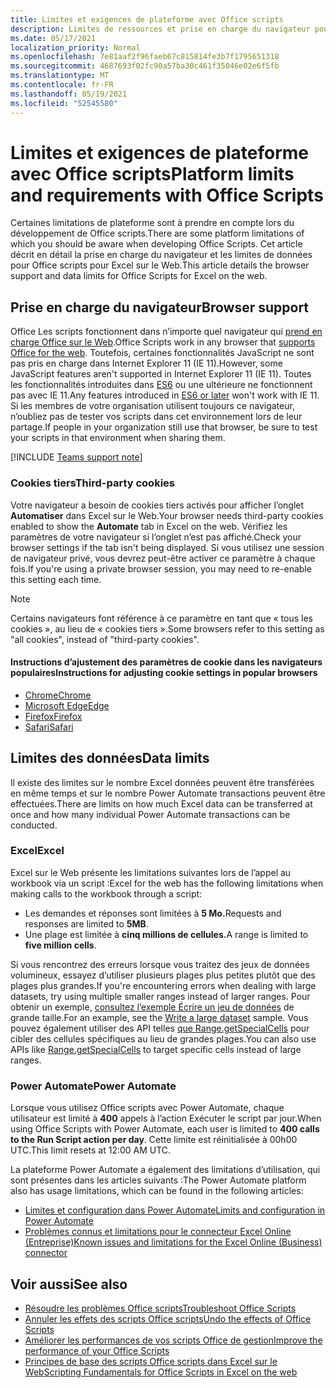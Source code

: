 ```yaml
---
title: Limites et exigences de plateforme avec Office scripts
description: Limites de ressources et prise en charge du navigateur pour Office scripts lorsqu’ils sont utilisés avec Excel sur le Web
ms.date: 05/17/2021
localization_priority: Normal
ms.openlocfilehash: 7e81aaf2f96faeb67c815814fe3b7f1795651318
ms.sourcegitcommit: 4687693f02fc90a57ba30c461f35046e02e6f5fb
ms.translationtype: MT
ms.contentlocale: fr-FR
ms.lasthandoff: 05/19/2021
ms.locfileid: "52545580"
---
```

# <a name="platform-limits-and-requirements-with-office-scripts"></a><span data-ttu-id="0c5f8-103">Limites et exigences de plateforme avec Office scripts</span><span class="sxs-lookup"><span data-stu-id="0c5f8-103">Platform limits and requirements with Office Scripts</span></span>

<span data-ttu-id="0c5f8-104">Certaines limitations de plateforme sont à prendre en compte lors du développement de Office scripts.</span><span class="sxs-lookup"><span data-stu-id="0c5f8-104">There are some platform limitations of which you should be aware when developing Office Scripts.</span></span> <span data-ttu-id="0c5f8-105">Cet article décrit en détail la prise en charge du navigateur et les limites de données pour Office scripts pour Excel sur le Web.</span><span class="sxs-lookup"><span data-stu-id="0c5f8-105">This article details the browser support and data limits for Office Scripts for Excel on the web.</span></span>

## <a name="browser-support"></a><span data-ttu-id="0c5f8-106">Prise en charge du navigateur</span><span class="sxs-lookup"><span data-stu-id="0c5f8-106">Browser support</span></span>

<span data-ttu-id="0c5f8-107">Office Les scripts fonctionnent dans n’importe quel navigateur qui [prend en charge Office sur le Web](https://support.microsoft.com/office/ad1303e0-a318-47aa-b409-d3a5eb44e452).</span><span class="sxs-lookup"><span data-stu-id="0c5f8-107">Office Scripts work in any browser that [supports Office for the web](https://support.microsoft.com/office/ad1303e0-a318-47aa-b409-d3a5eb44e452).</span></span> <span data-ttu-id="0c5f8-108">Toutefois, certaines fonctionnalités JavaScript ne sont pas pris en charge dans Internet Explorer 11 (IE 11).</span><span class="sxs-lookup"><span data-stu-id="0c5f8-108">However, some JavaScript features aren't supported in Internet Explorer 11 (IE 11).</span></span> <span data-ttu-id="0c5f8-109">Toutes les fonctionnalités introduites dans [ES6](https://www.w3schools.com/Js/js_es6.asp) ou une ultérieure ne fonctionnent pas avec IE 11.</span><span class="sxs-lookup"><span data-stu-id="0c5f8-109">Any features introduced in [ES6 or later](https://www.w3schools.com/Js/js_es6.asp) won't work with IE 11.</span></span> <span data-ttu-id="0c5f8-110">Si les membres de votre organisation utilisent toujours ce navigateur, n’oubliez pas de tester vos scripts dans cet environnement lors de leur partage.</span><span class="sxs-lookup"><span data-stu-id="0c5f8-110">If people in your organization still use that browser, be sure to test your scripts in that environment when sharing them.</span></span>

[!INCLUDE [Teams support note](../includes/teams-support-note.md)]

### <a name="third-party-cookies"></a><span data-ttu-id="0c5f8-111">Cookies tiers</span><span class="sxs-lookup"><span data-stu-id="0c5f8-111">Third-party cookies</span></span>

<span data-ttu-id="0c5f8-112">Votre navigateur a besoin de cookies tiers activés pour afficher l’onglet **Automatiser** dans Excel sur le Web.</span><span class="sxs-lookup"><span data-stu-id="0c5f8-112">Your browser needs third-party cookies enabled to show the **Automate** tab in Excel on the web.</span></span> <span data-ttu-id="0c5f8-113">Vérifiez les paramètres de votre navigateur si l’onglet n’est pas affiché.</span><span class="sxs-lookup"><span data-stu-id="0c5f8-113">Check your browser settings if the tab isn't being displayed.</span></span> <span data-ttu-id="0c5f8-114">Si vous utilisez une session de navigateur privé, vous devrez peut-être activer ce paramètre à chaque fois.</span><span class="sxs-lookup"><span data-stu-id="0c5f8-114">If you're using a private browser session, you may need to re-enable this setting each time.</span></span>

> [!NOTE]
> <span data-ttu-id="0c5f8-115">Certains navigateurs font référence à ce paramètre en tant que « tous les cookies », au lieu de « cookies tiers ».</span><span class="sxs-lookup"><span data-stu-id="0c5f8-115">Some browsers refer to this setting as "all cookies", instead of "third-party cookies".</span></span>

#### <a name="instructions-for-adjusting-cookie-settings-in-popular-browsers"></a><span data-ttu-id="0c5f8-116">Instructions d’ajustement des paramètres de cookie dans les navigateurs populaires</span><span class="sxs-lookup"><span data-stu-id="0c5f8-116">Instructions for adjusting cookie settings in popular browsers</span></span>

- [<span data-ttu-id="0c5f8-117">Chrome</span><span class="sxs-lookup"><span data-stu-id="0c5f8-117">Chrome</span></span>](https://support.google.com/chrome/answer/95647)
- [<span data-ttu-id="0c5f8-118">Microsoft Edge</span><span class="sxs-lookup"><span data-stu-id="0c5f8-118">Edge</span></span>](https://support.microsoft.com/microsoft-edge/temporarily-allow-cookies-and-site-data-in-microsoft-edge-597f04f2-c0ce-f08c-7c2b-541086362bd2)
- [<span data-ttu-id="0c5f8-119">Firefox</span><span class="sxs-lookup"><span data-stu-id="0c5f8-119">Firefox</span></span>](https://support.mozilla.org/kb/disable-third-party-cookies)
- [<span data-ttu-id="0c5f8-120">Safari</span><span class="sxs-lookup"><span data-stu-id="0c5f8-120">Safari</span></span>](https://support.apple.com/guide/safari/manage-cookies-and-website-data-sfri11471/mac)

## <a name="data-limits"></a><span data-ttu-id="0c5f8-121">Limites des données</span><span class="sxs-lookup"><span data-stu-id="0c5f8-121">Data limits</span></span>

<span data-ttu-id="0c5f8-122">Il existe des limites sur le nombre Excel données peuvent être transférées en même temps et sur le nombre Power Automate transactions peuvent être effectuées.</span><span class="sxs-lookup"><span data-stu-id="0c5f8-122">There are limits on how much Excel data can be transferred at once and how many individual Power Automate transactions can be conducted.</span></span>

### <a name="excel"></a><span data-ttu-id="0c5f8-123">Excel</span><span class="sxs-lookup"><span data-stu-id="0c5f8-123">Excel</span></span>

<span data-ttu-id="0c5f8-124">Excel sur le Web présente les limitations suivantes lors de l’appel au workbook via un script :</span><span class="sxs-lookup"><span data-stu-id="0c5f8-124">Excel for the web has the following limitations when making calls to the workbook through a script:</span></span>

- <span data-ttu-id="0c5f8-125">Les demandes et réponses sont limitées à **5 Mo.**</span><span class="sxs-lookup"><span data-stu-id="0c5f8-125">Requests and responses are limited to **5MB**.</span></span>
- <span data-ttu-id="0c5f8-126">Une plage est limitée à **cinq millions de cellules.**</span><span class="sxs-lookup"><span data-stu-id="0c5f8-126">A range is limited to **five million cells**.</span></span>

<span data-ttu-id="0c5f8-127">Si vous rencontrez des erreurs lorsque vous traitez des jeux de données volumineux, essayez d’utiliser plusieurs plages plus petites plutôt que des plages plus grandes.</span><span class="sxs-lookup"><span data-stu-id="0c5f8-127">If you're encountering errors when dealing with large datasets, try using multiple smaller ranges instead of larger ranges.</span></span> <span data-ttu-id="0c5f8-128">Pour obtenir un exemple, [consultez l’exemple Écrire un jeu de données](../resources/samples/write-large-dataset.md) de grande taille.</span><span class="sxs-lookup"><span data-stu-id="0c5f8-128">For an example, see the [Write a large dataset](../resources/samples/write-large-dataset.md) sample.</span></span> <span data-ttu-id="0c5f8-129">Vous pouvez également utiliser des API telles [que Range.getSpecialCells](/javascript/api/office-scripts/excelscript/excelscript.range#getspecialcells-celltype--cellvaluetype-) pour cibler des cellules spécifiques au lieu de grandes plages.</span><span class="sxs-lookup"><span data-stu-id="0c5f8-129">You can also use APIs like [Range.getSpecialCells](/javascript/api/office-scripts/excelscript/excelscript.range#getspecialcells-celltype--cellvaluetype-) to target specific cells instead of large ranges.</span></span>

### <a name="power-automate"></a><span data-ttu-id="0c5f8-130">Power Automate</span><span class="sxs-lookup"><span data-stu-id="0c5f8-130">Power Automate</span></span>

<span data-ttu-id="0c5f8-131">Lorsque vous utilisez Office scripts avec Power Automate, chaque utilisateur est limité à **400** appels à l’action Exécuter le script par jour.</span><span class="sxs-lookup"><span data-stu-id="0c5f8-131">When using Office Scripts with Power Automate, each user is limited to **400 calls to the Run Script action per day**.</span></span> <span data-ttu-id="0c5f8-132">Cette limite est réinitialisée à 00h00 UTC.</span><span class="sxs-lookup"><span data-stu-id="0c5f8-132">This limit resets at 12:00 AM UTC.</span></span>

<span data-ttu-id="0c5f8-133">La plateforme Power Automate a également des limitations d’utilisation, qui sont présentes dans les articles suivants :</span><span class="sxs-lookup"><span data-stu-id="0c5f8-133">The Power Automate platform also has usage limitations, which can be found in the following articles:</span></span>

- [<span data-ttu-id="0c5f8-134">Limites et configuration dans Power Automate</span><span class="sxs-lookup"><span data-stu-id="0c5f8-134">Limits and configuration in Power Automate</span></span>](/power-automate/limits-and-config)
- [<span data-ttu-id="0c5f8-135">Problèmes connus et limitations pour le connecteur Excel Online (Entreprise)</span><span class="sxs-lookup"><span data-stu-id="0c5f8-135">Known issues and limitations for the Excel Online (Business) connector</span></span>](/connectors/excelonlinebusiness/#known-issues-and-limitations)

## <a name="see-also"></a><span data-ttu-id="0c5f8-136">Voir aussi</span><span class="sxs-lookup"><span data-stu-id="0c5f8-136">See also</span></span>

- [<span data-ttu-id="0c5f8-137">Résoudre les problèmes Office scripts</span><span class="sxs-lookup"><span data-stu-id="0c5f8-137">Troubleshoot Office Scripts</span></span>](troubleshooting.md)
- [<span data-ttu-id="0c5f8-138">Annuler les effets des scripts Office scripts</span><span class="sxs-lookup"><span data-stu-id="0c5f8-138">Undo the effects of Office Scripts</span></span>](undo.md)
- [<span data-ttu-id="0c5f8-139">Améliorer les performances de vos scripts Office de gestion</span><span class="sxs-lookup"><span data-stu-id="0c5f8-139">Improve the performance of your Office Scripts</span></span>](../develop/web-client-performance.md)
- [<span data-ttu-id="0c5f8-140">Principes de base des scripts Office scripts dans Excel sur le Web</span><span class="sxs-lookup"><span data-stu-id="0c5f8-140">Scripting Fundamentals for Office Scripts in Excel on the web</span></span>](../develop/scripting-fundamentals.md)
